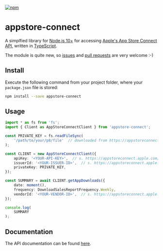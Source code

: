 [![npm](https://img.shields.io/npm/v/appstore-connect.svg)](https://www.npmjs.com/package/appstore-connect)

# appstore-connect

A simplfied library for [Node.js 10+](https://nodejs.org/docs/latest-v10.x/api/) for accessing [Apple's App Store Connect API](https://developer.apple.com/documentation/appstoreconnectapi), written in [TypeScript](https://www.typescriptlang.org/).

The module is quite new, so [issues](https://github.com/egodigital/node-appstore-connect/issues) and [pull requests](https://github.com/egodigital/node-appstore-connect/pulls) are very welcome :-)

## Install

Execute the following command from your project folder, where your `package.json` file is stored:

```bash
npm install --save appstore-connect
```

## Usage

```typescript
import * as fs from 'fs';
import { Client as AppStoreConnectClient } from 'appstore-connect';

const PRIVATE_KEY = fs.readFileSync(
    '/path/to/your/p8/file'  // downloaded from https://appstoreconnect.apple.com/access/api
);

const CLIENT = new AppStoreConnectClient({
    apiKey: '<YOUR-API-KEY>',  // s. https://appstoreconnect.apple.com/access/api
    issuerId: '<YOUR-ISSUER-ID>',  // s. https://appstoreconnect.apple.com/access/api
    privateKey: PRIVATE_KEY,
});

const SUMMARY = await CLIENT.getAppDownloads({
    date: moment(),
    frequency: DownloadSalesReportFrequency.Weekly,
    vendorId: '<YOUR-VENDOR-ID>',  // s. https://appstoreconnect.apple.com/itc/payments_and_financial_reports
});

console.log(
    SUMMARY
);
```

## Documentation

The API documentation can be found [here](https://egodigital.github.io/appstore-connect/).
